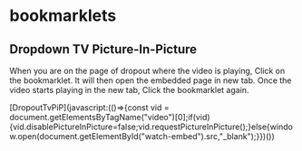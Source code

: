 # bookmarklets

## Dropdown TV Picture-In-Picture
When you are on the page of dropout where the video is playing, Click on the bookmarklet. It will then open the embedded page in new tab. Once the video starts playing in the new tab, Click the bookmarklet again.

[DropoutTvPiP](javascript:\(\(\)=>{const vid = document.getElementsByTagName\("video"\)[0];if\(vid\){vid.disablePictureInPicture=false;vid.requestPictureInPicture\(\);}else{window.open\(document.getElementById\("watch-embed"\).src,"_blank"\);}}\)\(\))
